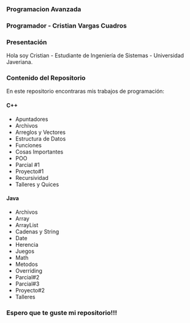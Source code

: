 ### Programacion Avanzada

### Programador - Cristian Vargas Cuadros

### Presentación

Hola soy Cristian - Estudiante de Ingeniería de Sistemas - Universidad Javeriana.

### Contenido del Repositorio

En este repositorio encontraras mis trabajos de programación:

#### C++

* Apuntadores
* Archivos
* Arreglos y Vectores
* Estructura de Datos
* Funciones
* Cosas Importantes
* POO
* Parcial #1
* Proyecto#1
* Recursividad
* Talleres y Quices

#### Java

* Archivos
* Array
* ArrayList
* Cadenas y String
* Date
* Herencia
* Juegos
* Math
* Metodos
* Overriding
* Parcial#2
* Parcial#3
* Proyecto#2
* Talleres

### Espero que te guste mi repositorio!!!

